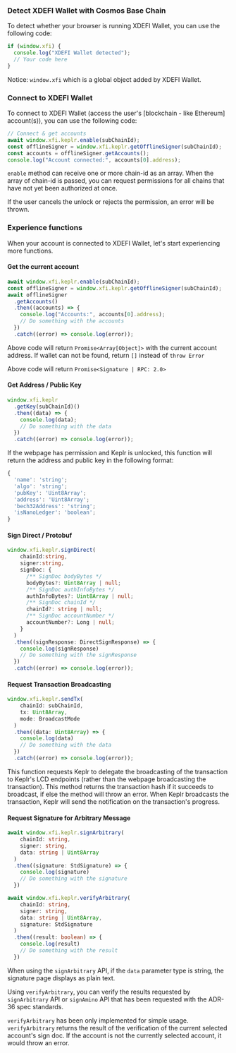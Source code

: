 ### Detect XDEFI Wallet with Cosmos Base Chain

To detect whether your browser is running XDEFI Wallet, you can use the following code:

```javascript
if (window.xfi) {
  console.log("XDEFI Wallet detected");
  // Your code here
}
```

Notice: `window.xfi` which is a global object added by XDEFI Wallet.

### Connect to XDEFI Wallet

To connect to XDEFI Wallet (access the user's [blockchain - like Ethereum] account(s)), you can use the following code:

```javascript
// Connect & get accounts
await window.xfi.keplr.enable(subChainId);
const offlineSigner = window.xfi.keplr.getOfflineSigner(subChainId);
const accounts = offlineSigner.getAccounts();
console.log("Account connected:", accounts[0].address);
```

`enable` method can receive one or more chain-id as an array. When the array of chain-id is passed, you can request permissions for all chains that have not yet been authorized at once.

If the user cancels the unlock or rejects the permission, an error will be thrown.

### Experience functions

When your account is connected to XDEFI Wallet, let's start experiencing more functions.

#### Get the current account

```javascript
await window.xfi.keplr.enable(subChainId);
const offlineSigner = window.xfi.keplr.getOfflineSigner(subChainId);
await offlineSigner
  .getAccounts()
  .then((accounts) => {
    console.log("Accounts:", accounts[0].address);
    // Do something with the accounts
  })
  .catch((error) => console.log(error));
```

Above code will return `Promise<Array[Object]>` with the current account address. If wallet can not be found, return `[]` instead of `throw Error`

Above code will return `Promise<Signature | RPC: 2.0>`

#### Get Address / Public Key

```javascript
window.xfi.keplr
  .getKey(subChainId)()
  .then((data) => {
    console.log(data);
    // Do something with the data
  })
  .catch((error) => console.log(error));
```

If the webpage has permission and Keplr is unlocked, this function will return the address and public key in the following format:

```javascript
{
  'name': 'string';
  'algo': 'string';
  'pubKey': 'Uint8Array';
  'address': 'Uint8Array';
  'bech32Address': 'string';
  'isNanoLedger': 'boolean';
}
```

#### Sign Direct / Protobuf

```typescript
window.xfi.keplr.signDirect(
    chainId:string,
    signer:string,
    signDoc: {
      /** SignDoc bodyBytes */
      bodyBytes?: Uint8Array | null;
      /** SignDoc authInfoBytes */
      authInfoBytes?: Uint8Array | null;
      /** SignDoc chainId */
      chainId?: string | null;
      /** SignDoc accountNumber */
      accountNumber?: Long | null;
    }
  )
  .then((signResponse: DirectSignResponse) => {
    console.log(signResponse)
    // Do something with the signResponse
  })
  .catch((error) => console.log(error));
```

#### Request Transaction Broadcasting

```typescript
window.xfi.keplr.sendTx(
    chainId: subChainId,
    tx: Uint8Array,
    mode: BroadcastMode
  )
  .then((data: Uint8Array) => {
    console.log(data)
    // Do something with the data
  })
  .catch((error) => console.log(error));
```

This function requests Keplr to delegate the broadcasting of the transaction to Keplr's LCD endpoints (rather than the webpage broadcasting the transaction). This method returns the transaction hash if it succeeds to broadcast, if else the method will throw an error. When Keplr broadcasts the transaction, Keplr will send the notification on the transaction's progress.

#### Request Signature for Arbitrary Message

```typescript
await window.xfi.keplr.signArbitrary(
    chainId: string,
    signer: string,
    data: string | Uint8Array
  )
  .then((signature: StdSignature) => {
    console.log(signature)
    // Do something with the signature
  })

await window.xfi.keplr.verifyArbitrary(
    chainId: string,
    signer: string,
    data: string | Uint8Array,
    signature: StdSignature
  )
  .then((result: boolean) => {
    console.log(result)
    // Do something with the result
  })
```

When using the `signArbitrary` API, if the `data` parameter type is string, the signature page displays as plain text.

Using `verifyArbitrary`, you can verify the results requested by `signArbitrary` API or `signAmino` API that has been requested with the ADR-36 spec standards.

`verifyArbitrary` has been only implemented for simple usage. `verifyArbitrary` returns the result of the verification of the current selected account's sign doc. If the account is not the currently selected account, it would throw an error.
